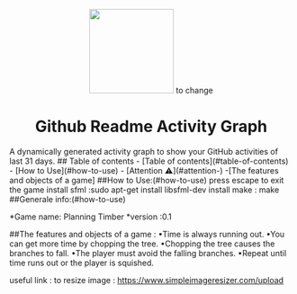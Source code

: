 <p align="center">
    <img src="asset/logo.svg" height="150"> to change 
</p>
<h1 align="center">Github Readme Activity Graph</h1>
A dynamically generated activity graph to show your GitHub activities of last 31 days.
## Table of contents
- [Table of contents](#table-of-contents)
- [How to Use](#how-to-use)
  - [Attention ⚠](#attention-)
  -[The features and objects of a game]
##How to Use:(#how-to-use)
press  escape to exit the game 
install sfml :sudo apt-get install libsfml-dev
install make :
              make
##Generale info:(#how-to-use)

*Game name: Planning Timber
*version :0.1

##The features and objects of a game :
                                    •Time is always running out.
                                    •You can get more time by chopping the tree.
                                    •Chopping the tree causes the branches to fall.
                                    •The player must avoid the falling branches.
                                    •Repeat until time runs out or the player is squished.

useful link :
to resize image : https://www.simpleimageresizer.com/upload